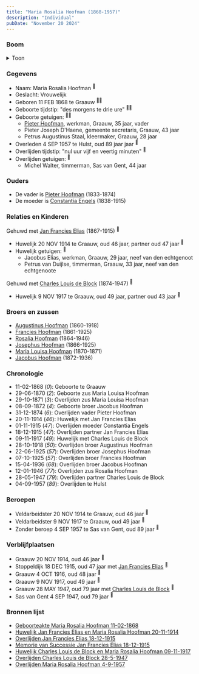 ```yaml
---
title: "Maria Rosalia Hoofman (1868-1957)"
description: "Individual"
pubDate: "November 20 2024"
---
```


### Boom
<details><summary>Toon</summary>

![test](https://www.plantuml.com/plantuml/svg/bPHTRzem58Rl_IkEsejTLSe78O0GwiAITTNQeR9DsXLoabFmujZ8TePGnN_leGIezb7OLQ8J-_Xvp_iwrzPnuvfQCbi9jUI6rv3pefeRtQXohAKsu0nNbZwXScmXIeH2c4BYxXthfLj3ZNMEnkvArg51xTPBPA-w5f9R2qyC019jIZHV5wAe55ex7DPSgD48GhPXx1rCNewoRBVZOYAG6iADreyrLnV0BNpoFCyF0IxJC8koXBe-FGgKvGQ6WvpdwrckdPCu644Vxju_WDyBGsgW72fXBRvQRQj6oXbNvQmmsjfS4n1j2ttua8vfNzo1ZuRpPaLeBSzOAngQSe93gkOexH6fGqXPaePf-0OImVGWmLyq97MQn8VxBz_1x_lH7o33mGhBKgWvBGiYkFrsJxsxtWjEHZXU19TIp1TkZLBg5I5jM3kvgwjs1MkvZuLs9nMsdu8ksnztnmr9Vj2MIth-RaVGXOEFPyp0XonDjhYzlQoJa-Z0D9tG9A8ORXfftJOiBTejLv1HIWk15bB2EtWI-DuvCI6G-By2ulTs0TdwCdLwkQJbucVr3tEylOcTWpdT_j_DeJcsNdJxh1LmB1mokE16ajRFkX4MwCubKXVLKRH_dcXAzrGe1pG_khJdn37eqONwGL8wyPjvxEyLnmV5iNTASUonblvOODUeIle_FGC0)
</details>

### Gegevens
- Naam: Maria Rosalia Hoofman <sup><a href="../s00031/" style="text-decoration:none" title="Geboorteakte Maria Rosalia Hoofman 11-02-1868">:link:</a></sup>
- Geslacht: Vrouwelijk
- Geboren 11 FEB 1868 te Graauw <sup><a href="../s00031/" style="text-decoration:none" title="Geboorteakte Maria Rosalia Hoofman 11-02-1868">:link:</a><a href="../s00357/" style="text-decoration:none" title="Memorie van Successie Jan Francies Elias 18-12-1915">:link:</a></sup>
- Geboorte tijdstip: "des morgens te drie ure" <sup><a href="../s00031/" style="text-decoration:none" title="Geboorteakte Maria Rosalia Hoofman 11-02-1868">:link:</a><a href="../s00357/" style="text-decoration:none" title="Memorie van Successie Jan Francies Elias 18-12-1915">:link:</a></sup>
- Geboorte getuigen: <sup><a href="../s00031/" style="text-decoration:none" title="Geboorteakte Maria Rosalia Hoofman 11-02-1868">:link:</a><a href="../s00357/" style="text-decoration:none" title="Memorie van Successie Jan Francies Elias 18-12-1915">:link:</a></sup>
  - [Pieter Hoofman](../i00013/), werkman, Graauw, 35 jaar, vader
  - Pieter Joseph D'Haene, gemeente secretaris, Graauw, 43 jaar
  - Petrus Augustinus Staal, kleermaker, Graauw, 28 jaar
- Overleden 4 SEP 1957 te Hulst, oud 89 jaar jaar <sup><a href="../s00034/" style="text-decoration:none" title="Overlijden Maria Rosalia Hoofman 4-9-1957 ">:link:</a></sup>
- Overlijden tijdstip: "nul uur vijf en veertig minuten" <sup><a href="../s00034/" style="text-decoration:none" title="Overlijden Maria Rosalia Hoofman 4-9-1957 ">:link:</a></sup>
- Overlijden getuigen: <sup><a href="../s00034/" style="text-decoration:none" title="Overlijden Maria Rosalia Hoofman 4-9-1957 ">:link:</a></sup>
  - Michel Walter, timmerman, Sas van Gent, 44 jaar

### Ouders
- De vader is [Pieter Hoofman](../i00013/) (1833-1874)
- De moeder is [Constantia Engels](../i00014/) (1838-1915)

### Relaties en Kinderen

Gehuwd met [Jan Francies Elias](../i00210/) (1867-1915) <sup><a href="../s00355/" style="text-decoration:none" title="Huwelijk Jan Francies Elias en Maria Rosalia Hoofman 20-11-1914">:link:</a></sup>
- Huwelijk 20 NOV 1914 te Graauw, oud 46 jaar, partner oud 47 jaar <sup><a href="../s00355/" style="text-decoration:none" title="Huwelijk Jan Francies Elias en Maria Rosalia Hoofman 20-11-1914">:link:</a></sup>
- Huwelijk getuigen:  <sup><a href="../s00355/" style="text-decoration:none" title="Huwelijk Jan Francies Elias en Maria Rosalia Hoofman 20-11-1914">:link:</a></sup>
  - Jacobus Elias, werkman, Graauw, 29 jaar, neef van den echtgenoot
  - Petrus van Duijlse, timmerman, Graauw, 33 jaar, neef van den echtgenoote

Gehuwd met [Charles Louis de Block](../i00211/) (1874-1947) <sup><a href="../s00358/" style="text-decoration:none" title="Huwelijk Charles Louis de Block en Maria Rosalia Hoofman 09-11-1917">:link:</a></sup>
- Huwelijk 9 NOV 1917 te Graauw, oud 49 jaar, partner oud 43 jaar <sup><a href="../s00358/" style="text-decoration:none" title="Huwelijk Charles Louis de Block en Maria Rosalia Hoofman 09-11-1917">:link:</a></sup>

### Broers en zussen
- [Augustinus Hoofman](../i00007/) (1860-1918)
- [Francies Hoofman](../i00023/) (1861-1925)
- [Rosalia Hoofman](../i00024/) (1864-1946)
- [Josephus Hoofman](../i00025/) (1866-1925)
- [Maria Louisa Hoofman](../i00027/) (1870-1871)
- [Jacobus Hoofman](../i00072/) (1872-1936)

### Chronologie
- 11-02-1868 (<i>0</i>): Geboorte te Graauw
- 29-06-1870 (<i>2</i>): Geboorte zus Maria Louisa Hoofman
- 29-10-1871 (<i>3</i>): Overlijden zus Maria Louisa Hoofman
- 08-09-1872 (<i>4</i>): Geboorte broer Jacobus Hoofman
- 31-12-1874 (<i>6</i>): Overlijden vader Pieter Hoofman
- 20-11-1914 (<i>46</i>): Huwelijk met Jan Francies Elias
- 01-11-1915 (<i>47</i>): Overlijden moeder Constantia Engels
- 18-12-1915 (<i>47</i>): Overlijden partner Jan Francies Elias
- 09-11-1917 (<i>49</i>): Huwelijk met Charles Louis de Block
- 28-10-1918 (<i>50</i>): Overlijden broer Augustinus Hoofman
- 22-06-1925 (<i>57</i>): Overlijden broer Josephus Hoofman
- 07-10-1925 (<i>57</i>): Overlijden broer Francies Hoofman
- 15-04-1936 (<i>68</i>): Overlijden broer Jacobus Hoofman
- 12-01-1946 (<i>77</i>): Overlijden zus Rosalia Hoofman
- 28-05-1947 (<i>79</i>): Overlijden partner Charles Louis de Block
- 04-09-1957 (<i>89</i>): Overlijden te Hulst

### Beroepen
- Veldarbeidster 20 NOV 1914 te Graauw, oud 46 jaar <sup><a href="../s00355/" style="text-decoration:none" title="Huwelijk Jan Francies Elias en Maria Rosalia Hoofman 20-11-1914">:link:</a></sup>
- Veldarbeidster 9 NOV 1917 te Graauw, oud 49 jaar <sup><a href="../s00358/" style="text-decoration:none" title="Huwelijk Charles Louis de Block en Maria Rosalia Hoofman 09-11-1917">:link:</a></sup>
- Zonder beroep 4 SEP 1957 te Sas van Gent, oud 89 jaar <sup><a href="../s00034/" style="text-decoration:none" title="Overlijden Maria Rosalia Hoofman 4-9-1957 ">:link:</a></sup>

### Verblijfplaatsen
- Graauw  20 NOV 1914, oud 46 jaar  <sup><a href="../s00355/" style="text-decoration:none" title="Huwelijk Jan Francies Elias en Maria Rosalia Hoofman 20-11-1914">:link:</a></sup>
- Stoppeldijk  18 DEC 1915, oud 47 jaar met [Jan Francies Elias](../i00210/) <sup><a href="../s00356/" style="text-decoration:none" title="Overlijden Jan Francies Elias 18-12-1915">:link:</a></sup>
- Graauw  4 OCT 1916, oud 48 jaar  <sup><a href="../s00357/" style="text-decoration:none" title="Memorie van Successie Jan Francies Elias 18-12-1915">:link:</a></sup>
- Graauw  9 NOV 1917, oud 49 jaar  <sup><a href="../s00358/" style="text-decoration:none" title="Huwelijk Charles Louis de Block en Maria Rosalia Hoofman 09-11-1917">:link:</a></sup>
- Graauw  28 MAY 1947, oud 79 jaar met [Charles Louis de Block](../i00211/) <sup><a href="../s00359/" style="text-decoration:none" title="Overlijden Charles Louis de Block 28-5-1947 ">:link:</a></sup>
- Sas van Gent  4 SEP 1947, oud 79 jaar  <sup><a href="../s00034/" style="text-decoration:none" title="Overlijden Maria Rosalia Hoofman 4-9-1957 ">:link:</a></sup>

### Bronnen lijst
- [Geboorteakte Maria Rosalia Hoofman 11-02-1868](../s00031/)
- [Huwelijk Jan Francies Elias en Maria Rosalia Hoofman 20-11-1914](../s00355/)
- [Overlijden Jan Francies Elias 18-12-1915](../s00356/)
- [Memorie van Successie Jan Francies Elias 18-12-1915](../s00357/)
- [Huwelijk Charles Louis de Block en Maria Rosalia Hoofman 09-11-1917](../s00358/)
- [Overlijden Charles Louis de Block 28-5-1947 ](../s00359/)
- [Overlijden Maria Rosalia Hoofman 4-9-1957 ](../s00034/)